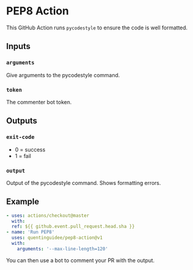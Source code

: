 # PEP8 Action

This GitHub Action runs `pycodestyle` to ensure the code is well formatted.

## Inputs

### `arguments`

Give arguments to the pycodestyle command.

### `token`

The commenter bot token.

## Outputs

### `exit-code`

- 0 = success
- 1 = fail

### `output`

Output of the pycodestyle command. Shows formatting errors.

## Example

```yml
- uses: actions/checkout@master
  with:
  ref: ${{ github.event.pull_request.head.sha }}
- name: 'Run PEP8'
  uses: quentinguidee/pep8-action@v1
  with:
    arguments: '--max-line-length=120'
```

You can then use a bot to comment your PR with the output.

